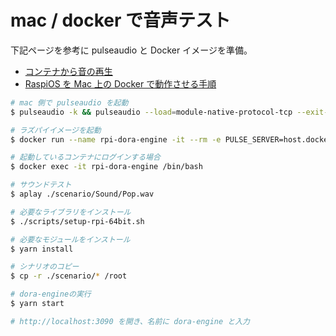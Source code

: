 # mac / docker で音声テスト

下記ページを参考に pulseaudio と Docker イメージを準備。

- [コンテナから音の再生](https://github.com/yamagame/dora-agent/blob/main/docs/DOCKER-AUDIO.md)
- [RaspiOS を Mac 上の Docker で動作させる手順](https://github.com/yamagame/dora-agent/blob/main/docs/DOCKER-RPI.md)

```sh
# mac 側で pulseaudio を起動
$ pulseaudio -k && pulseaudio --load=module-native-protocol-tcp --exit-idle-time=-1 --daemon

# ラズパイイメージを起動
$ docker run --name rpi-dora-engine -it --rm -e PULSE_SERVER=host.docker.internal -v ./:/app -v ~/.config/pulse:/root/.config/pulse -p 3090:3090 -w /app --entrypoint /bin/bash raspios_dialog_system

# 起動しているコンテナにログインする場合
$ docker exec -it rpi-dora-engine /bin/bash

# サウンドテスト
$ aplay ./scenario/Sound/Pop.wav

# 必要なライブラリをインストール
$ ./scripts/setup-rpi-64bit.sh

# 必要なモジュールをインストール
$ yarn install

# シナリオのコピー
$ cp -r ./scenario/* /root

# dora-engineの実行
$ yarn start

# http://localhost:3090 を開き、名前に dora-engine と入力
```
